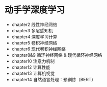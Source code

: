 # 动手学深度学习
- chapter2 线性神经网络
- chapter3 多层感知机
- chapter4 深度学习计算
- chapter5 卷积神经网络
- chapter6 现代卷积神经网络
- chapter8&9 循环神经网络 & 现代循环神经网络
- chapter10 注意力机制
- chapter12 计算性能
- chapter13 计算机视觉
- chapter14 自然语言处理：预训练（BERT）
